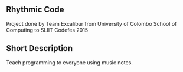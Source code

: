## Rhythmic Code

Project done by Team Excalibur from University of Colombo School of Computing to SLIIT Codefes 2015

## Short Description

Teach programming to everyone using music notes. 
